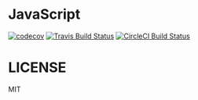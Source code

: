 # JavaScript

[![codecov][codedov-image]][codecov-url] [![Travis Build Status][travis-image]][travis-url] [![CircleCI Build Status][circleci-image]][circleci-url]


# LICENSE

MIT

[travis-image]: https://travis-ci.org/9renpoto/javascript.svg?branch=master
[travis-url]: https://travis-ci.org/9renpoto/javascript
[circleci-image]: https://circleci.com/gh/9renpoto/javascript/tree/master.svg?style=svg&circle-token=5f62287b01e81aff034008cdfbf2a6c09f42a13b
[circleci-url]: https://circleci.com/gh/9renpoto/javascript/tree/master
[codedov-image]: https://codecov.io/gh/9renpoto/javascript/branch/master/graph/badge.svg
[codecov-url]: https://codecov.io/gh/9renpoto/javascript
